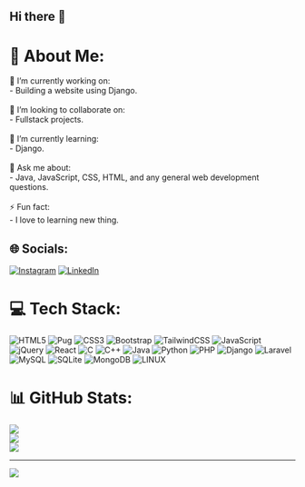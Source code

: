 ## Hi there 👋

# 💫 About Me:
🔭 I’m currently working on:<br>- Building a website using Django.<br><br>👯 I’m looking to collaborate on:<br>- Fullstack projects.<br><br>🌱 I’m currently learning:<br>- Django.<br><br>💬 Ask me about:<br>- Java, JavaScript, CSS, HTML, and any general web development questions.<br><br>⚡ Fun fact:<br>- I love to learning new thing.


## 🌐 Socials:
[![Instagram](https://img.shields.io/badge/Instagram-%23E4405F.svg?logo=Instagram&logoColor=white)](https://instagram.com/https://instagram.com/__koushik_debnath) [![LinkedIn](https://img.shields.io/badge/LinkedIn-%230077B5.svg?logo=linkedin&logoColor=white)](https://linkedin.com/in/https://linkedin.com/in/dev-koushik) 

# 💻 Tech Stack:
![HTML5](https://img.shields.io/badge/html5-%23E34F26.svg?style=for-the-badge&logo=html5&logoColor=white) ![Pug](https://img.shields.io/badge/Pug-FFF?style=for-the-badge&logo=pug&logoColor=A86454) ![CSS3](https://img.shields.io/badge/css3-%231572B6.svg?style=for-the-badge&logo=css3&logoColor=white) ![Bootstrap](https://img.shields.io/badge/bootstrap-%238511FA.svg?style=for-the-badge&logo=bootstrap&logoColor=white) ![TailwindCSS](https://img.shields.io/badge/tailwindcss-%2338B2AC.svg?style=for-the-badge&logo=tailwind-css&logoColor=white) ![JavaScript](https://img.shields.io/badge/javascript-%23323330.svg?style=for-the-badge&logo=javascript&logoColor=%23F7DF1E) ![jQuery](https://img.shields.io/badge/jquery-%230769AD.svg?style=for-the-badge&logo=jquery&logoColor=white) ![React](https://img.shields.io/badge/react-%2320232a.svg?style=for-the-badge&logo=react&logoColor=%2361DAFB) ![C](https://img.shields.io/badge/c-%2300599C.svg?style=for-the-badge&logo=c&logoColor=white) ![C++](https://img.shields.io/badge/c++-%2300599C.svg?style=for-the-badge&logo=c%2B%2B&logoColor=white) ![Java](https://img.shields.io/badge/java-%23ED8B00.svg?style=for-the-badge&logo=openjdk&logoColor=white) ![Python](https://img.shields.io/badge/python-3670A0?style=for-the-badge&logo=python&logoColor=ffdd54) ![PHP](https://img.shields.io/badge/php-%23777BB4.svg?style=for-the-badge&logo=php&logoColor=white) ![Django](https://img.shields.io/badge/django-%23092E20.svg?style=for-the-badge&logo=django&logoColor=white) ![Laravel](https://img.shields.io/badge/laravel-%23FF2D20.svg?style=for-the-badge&logo=laravel&logoColor=white) ![MySQL](https://img.shields.io/badge/mysql-4479A1.svg?style=for-the-badge&logo=mysql&logoColor=white) ![SQLite](https://img.shields.io/badge/sqlite-%2307405e.svg?style=for-the-badge&logo=sqlite&logoColor=white) ![MongoDB](https://img.shields.io/badge/MongoDB-%234ea94b.svg?style=for-the-badge&logo=mongodb&logoColor=white) ![LINUX](https://img.shields.io/badge/Linux-FCC624?style=for-the-badge&logo=linux&logoColor=black)
# 📊 GitHub Stats:
![](https://github-readme-stats.vercel.app/api?username=DevNinjaX&theme=dark&hide_border=false&include_all_commits=false&count_private=true)<br/>
![](https://github-readme-streak-stats.herokuapp.com/?user=DevNinjaX&theme=dark&hide_border=false)<br/>
![](https://github-readme-stats.vercel.app/api/top-langs/?username=DevNinjaX&theme=dark&hide_border=false&include_all_commits=false&count_private=true&layout=compact)

---
[![](https://visitcount.itsvg.in/api?id=DevNinjaX&icon=0&color=0)](https://visitcount.itsvg.in)

